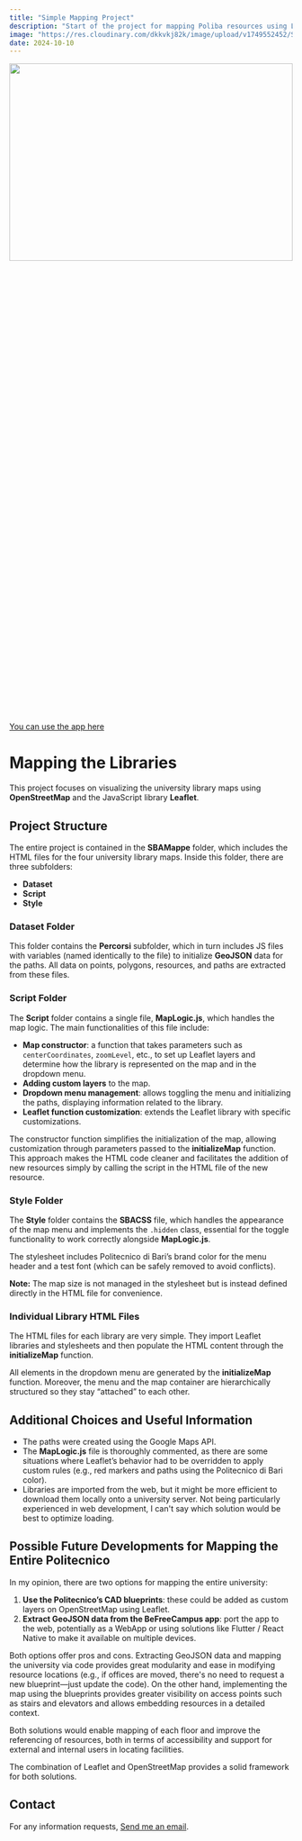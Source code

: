 ```yaml
---
title: "Simple Mapping Project"
description: "Start of the project for mapping Poliba resources using Leaflet"
image: "https://res.cloudinary.com/dkkvkj82k/image/upload/v1749552452/Screenshot_2025-06-10_alle_12.46.47_hqonwp.png"
date: 2024-10-10
---
```

<img src="https://res.cloudinary.com/dkkvkj82k/image/upload/v1749552452/Screenshot_2025-06-10_alle_12.46.47_hqonwp.png" style="width: 100%; height: 30%" >
<a href="https://mappegeneral.netlify.app"> You can use the app here </a>

# Mapping the Libraries

This project focuses on visualizing the university library maps using **OpenStreetMap** and the JavaScript library **Leaflet**.

## Project Structure

The entire project is contained in the **SBAMappe** folder, which includes the HTML files for the four university library maps. Inside this folder, there are three subfolders:

- **Dataset**
- **Script**
- **Style**

### **Dataset** Folder

This folder contains the **Percorsi** subfolder, which in turn includes JS files with variables (named identically to the file) to initialize **GeoJSON** data for the paths. All data on points, polygons, resources, and paths are extracted from these files.

### **Script** Folder

The **Script** folder contains a single file, **MapLogic.js**, which handles the map logic. The main functionalities of this file include:

- **Map constructor**: a function that takes parameters such as `centerCoordinates`, `zoomLevel`, etc., to set up Leaflet layers and determine how the library is represented on the map and in the dropdown menu.
- **Adding custom layers** to the map.
- **Dropdown menu management**: allows toggling the menu and initializing the paths, displaying information related to the library.
- **Leaflet function customization**: extends the Leaflet library with specific customizations.

The constructor function simplifies the initialization of the map, allowing customization through parameters passed to the **initializeMap** function. This approach makes the HTML code cleaner and facilitates the addition of new resources simply by calling the script in the HTML file of the new resource.

### **Style** Folder

The **Style** folder contains the **SBACSS** file, which handles the appearance of the map menu and implements the `.hidden` class, essential for the toggle functionality to work correctly alongside **MapLogic.js**.

The stylesheet includes Politecnico di Bari’s brand color for the menu header and a test font (which can be safely removed to avoid conflicts).

**Note:** The map size is not managed in the stylesheet but is instead defined directly in the HTML file for convenience.

### Individual Library HTML Files

The HTML files for each library are very simple. They import Leaflet libraries and stylesheets and then populate the HTML content through the **initializeMap** function.

All elements in the dropdown menu are generated by the **initializeMap** function. Moreover, the menu and the map container are hierarchically structured so they stay “attached” to each other.

## Additional Choices and Useful Information

- The paths were created using the Google Maps API.  
- The **MapLogic.js** file is thoroughly commented, as there are some situations where Leaflet’s behavior had to be overridden to apply custom rules (e.g., red markers and paths using the Politecnico di Bari color).
- Libraries are imported from the web, but it might be more efficient to download them locally onto a university server. Not being particularly experienced in web development, I can't say which solution would be best to optimize loading.

## Possible Future Developments for Mapping the Entire Politecnico

In my opinion, there are two options for mapping the entire university:

1. **Use the Politecnico’s CAD blueprints**: these could be added as custom layers on OpenStreetMap using Leaflet.  
2. **Extract GeoJSON data from the BeFreeCampus app**: port the app to the web, potentially as a WebApp or using solutions like Flutter / React Native to make it available on multiple devices.

Both options offer pros and cons. Extracting GeoJSON data and mapping the university via code provides great modularity and ease in modifying resource locations (e.g., if offices are moved, there's no need to request a new blueprint—just update the code). On the other hand, implementing the map using the blueprints provides greater visibility on access points such as stairs and elevators and allows embedding resources in a detailed context.

Both solutions would enable mapping of each floor and improve the referencing of resources, both in terms of accessibility and support for external and internal users in locating facilities.

The combination of Leaflet and OpenStreetMap provides a solid framework for both solutions.

## Contact

For any information requests, [Send me an email](mailto:adolfocolavito@hotmail.it).
